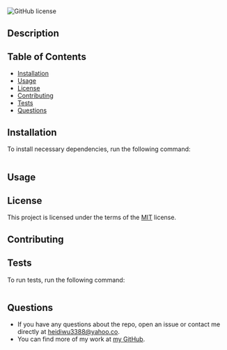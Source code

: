 
# 
![GitHub license](https://img.shields.io/badge/license-MIT-blue.svg)

## Description


## Table of Contents
* [Installation](#installation)
* [Usage](#usage)
* [License](#license) 
* [Contributing](#contributing)
* [Tests](#tests)
* [Questions](#questions)

## Installation
To install necessary dependencies, run the following command:
```

```

## Usage


## License
This project is licensed under the terms of the [MIT](https://opensource.org/licenses/MIT) license.
    

## Contributing


## Tests
To run tests, run the following command:
```

```

## Questions
- If you have any questions about the repo, open an issue or contact me directly at heidiwu3388@yahoo.co. 
- You can find more of my work at [my GitHub](https://github.com/heidiwu3388/).
    
  